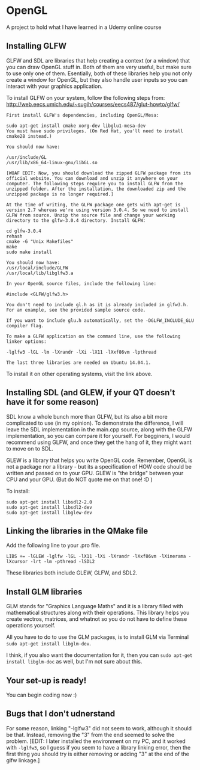 # OpenGL
A project to hold what I have learned in a Udemy online course

## Installing GLFW
GLFW and SDL are libraries that help creating a context (or a window) that you can draw OpenGL stuff in. Both of them are very useful, but make sure to use only one of them. Esentially, both of these libraries help you not only create a window for OpenGL, but they also handle user inputs so you can interact with your graphics application.

To install GLFW on your system, follow the following steps from: http://web.eecs.umich.edu/~sugih/courses/eecs487/glut-howto/glfw/

```
First install GLFW's dependencies, including OpenGL/Mesa:

sudo apt-get install cmake xorg-dev libglu1-mesa-dev
You must have sudo privileges. (On Red Hat, you'll need to install cmake28 instead.)

You should now have:

/usr/include/GL
/usr/lib/x86_64-linux-gnu/libGL.so

[WOAF EDIT: Now, you should download the zipped GLFW package from its official website. You can download and unzip it anywhere on your computer. The following steps require you to install GLFW from the unzipped folder. After the installation, the downloaded zip and the unzipped package is no longer required.]

At the time of writing, the GLFW package one gets with apt-get is version 2.7 whereas we're using version 3.0.4. So we need to install GLFW from source. Unzip the source file and change your working directory to the glfw-3.0.4 directory. Install GLFW:

cd glfw-3.0.4
rehash
cmake -G "Unix Makefiles"
make
sudo make install

You should now have:
/usr/local/include/GLFW
/usr/local/lib/libglfw3.a

In your OpenGL source files, include the following line:

#include <GLFW/glfw3.h>

You don't need to include gl.h as it is already included in glfw3.h.
For an example, see the provided sample source code.

If you want to include glu.h automatically, set the -DGLFW_INCLUDE_GLU compiler flag.

To make a GLFW application on the command line, use the following linker options:

-lglfw3 -lGL -lm -lXrandr -lXi -lX11 -lXxf86vm -lpthread

The last three libraries are needed on Ubuntu 14.04.1.
```
To install it on other operating systems, visit the link above.

## Installing SDL (and GLEW, if your QT doesn't have it for some reason)
SDL know a whole bunch more than GLFW, but its also a bit more complicated to use (in my opinion). To demonstrate the difference, I will leave the SDL implementation in the main.cpp source, along with the GLFW implementation, so you can compare it for yourself. For begginers, I would recommend using GLFW, and once they get the hang of it, they might want to move on to SDL.

GLEW is a library that helps you write OpenGL code. Remember, OpenGL is not a package nor a library - but its a specification of HOW code should be written and passed on to your GPU. GLEW is "the bridge" between your CPU and your GPU. (But do NOT quote me on that one! :D )

To install:
```
sudo apt-get install libsdl2-2.0
sudo apt-get install libsdl2-dev
sudo apt-get install libglew-dev
```
## Linking the libraries in the QMake file
Add the following line to your .pro file.
```
LIBS += -lGLEW -lglfw -lGL -lX11 -lXi -lXrandr -lXxf86vm -lXinerama -lXcursor -lrt -lm -pthread -lSDL2
```
These libraries both include GLEW, GLFW, and SDL2.

## Install GLM libraries
GLM stands for "Graphics Language Maths" and it is a library filled with mathematical structures along with their operations. This library helps you create vectros, matrices, and whatnot so you do not have to define these operations yourself.

All you have to do to use the GLM packages, is to install GLM via Terminal `sudo apt-get install libglm-dev`.

I think, if you also want the documentation for it, then you can `sudo apt-get install libglm-doc` as well, but I'm not sure about this.

## Your set-up is ready! 
You can begin coding now :) 

## Bugs that I don't udnerstand
For some reason, linking "-lglfw3" did not seem to work, although it should be that. Instead, removing the "3" from the end seemed to solve the problem. [EDIT: I later installed the environment on my PC, and it worked with `-lglfw3`, so I guess if you seem to have a library linking error, then the first thing you should try is either removing or adding "3" at the end of the glfw linkage.]
